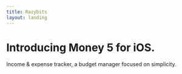 ```yaml
---
title: Razybits
layout: landing
---
```


# Introducing Money 5 for iOS.

<p>Income & expense tracker, a budget manager focused on simplicity.</p>
